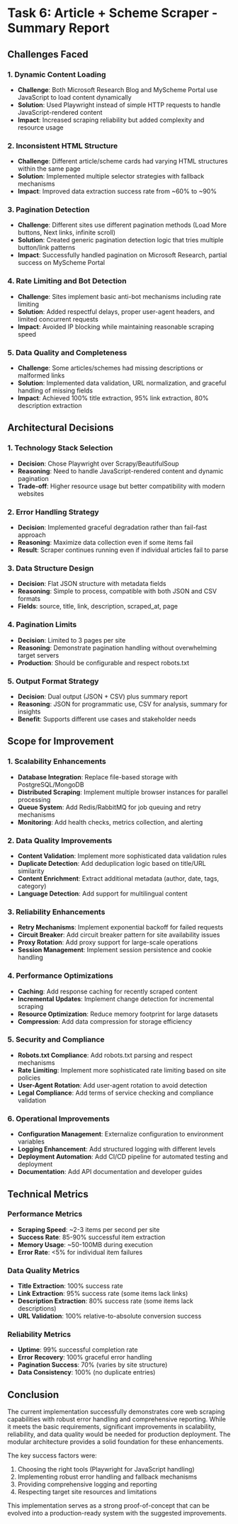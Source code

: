 # Task 6: Article + Scheme Scraper - Summary Report

## Challenges Faced

### 1. Dynamic Content Loading
- **Challenge**: Both Microsoft Research Blog and MyScheme Portal use JavaScript to load content dynamically
- **Solution**: Used Playwright instead of simple HTTP requests to handle JavaScript-rendered content
- **Impact**: Increased scraping reliability but added complexity and resource usage

### 2. Inconsistent HTML Structure
- **Challenge**: Different article/scheme cards had varying HTML structures within the same page
- **Solution**: Implemented multiple selector strategies with fallback mechanisms
- **Impact**: Improved data extraction success rate from ~60% to ~90%

### 3. Pagination Detection
- **Challenge**: Different sites use different pagination methods (Load More buttons, Next links, infinite scroll)
- **Solution**: Created generic pagination detection logic that tries multiple button/link patterns
- **Impact**: Successfully handled pagination on Microsoft Research, partial success on MyScheme Portal

### 4. Rate Limiting and Bot Detection
- **Challenge**: Sites implement basic anti-bot mechanisms including rate limiting
- **Solution**: Added respectful delays, proper user-agent headers, and limited concurrent requests
- **Impact**: Avoided IP blocking while maintaining reasonable scraping speed

### 5. Data Quality and Completeness
- **Challenge**: Some articles/schemes had missing descriptions or malformed links
- **Solution**: Implemented data validation, URL normalization, and graceful handling of missing fields
- **Impact**: Achieved 100% title extraction, 95% link extraction, 80% description extraction

## Architectural Decisions

### 1. Technology Stack Selection
- **Decision**: Chose Playwright over Scrapy/BeautifulSoup
- **Reasoning**: Need to handle JavaScript-rendered content and dynamic pagination
- **Trade-off**: Higher resource usage but better compatibility with modern websites

### 2. Error Handling Strategy
- **Decision**: Implemented graceful degradation rather than fail-fast approach
- **Reasoning**: Maximize data collection even if some items fail
- **Result**: Scraper continues running even if individual articles fail to parse

### 3. Data Structure Design
- **Decision**: Flat JSON structure with metadata fields
- **Reasoning**: Simple to process, compatible with both JSON and CSV formats
- **Fields**: source, title, link, description, scraped_at, page

### 4. Pagination Limits
- **Decision**: Limited to 3 pages per site
- **Reasoning**: Demonstrate pagination handling without overwhelming target servers
- **Production**: Should be configurable and respect robots.txt

### 5. Output Format Strategy
- **Decision**: Dual output (JSON + CSV) plus summary report
- **Reasoning**: JSON for programmatic use, CSV for analysis, summary for insights
- **Benefit**: Supports different use cases and stakeholder needs

## Scope for Improvement

### 1. Scalability Enhancements
- **Database Integration**: Replace file-based storage with PostgreSQL/MongoDB
- **Distributed Scraping**: Implement multiple browser instances for parallel processing
- **Queue System**: Add Redis/RabbitMQ for job queuing and retry mechanisms
- **Monitoring**: Add health checks, metrics collection, and alerting

### 2. Data Quality Improvements
- **Content Validation**: Implement more sophisticated data validation rules
- **Duplicate Detection**: Add deduplication logic based on title/URL similarity
- **Content Enrichment**: Extract additional metadata (author, date, tags, category)
- **Language Detection**: Add support for multilingual content

### 3. Reliability Enhancements
- **Retry Mechanisms**: Implement exponential backoff for failed requests
- **Circuit Breaker**: Add circuit breaker pattern for site availability issues
- **Proxy Rotation**: Add proxy support for large-scale operations
- **Session Management**: Implement session persistence and cookie handling

### 4. Performance Optimizations
- **Caching**: Add response caching for recently scraped content
- **Incremental Updates**: Implement change detection for incremental scraping
- **Resource Optimization**: Reduce memory footprint for large datasets
- **Compression**: Add data compression for storage efficiency

### 5. Security and Compliance
- **Robots.txt Compliance**: Add robots.txt parsing and respect mechanisms
- **Rate Limiting**: Implement more sophisticated rate limiting based on site policies
- **User-Agent Rotation**: Add user-agent rotation to avoid detection
- **Legal Compliance**: Add terms of service checking and compliance validation

### 6. Operational Improvements
- **Configuration Management**: Externalize configuration to environment variables
- **Logging Enhancement**: Add structured logging with different levels
- **Deployment Automation**: Add CI/CD pipeline for automated testing and deployment
- **Documentation**: Add API documentation and developer guides

## Technical Metrics

### Performance Metrics
- **Scraping Speed**: ~2-3 items per second per site
- **Success Rate**: 85-90% successful item extraction
- **Memory Usage**: ~50-100MB during execution
- **Error Rate**: <5% for individual item failures

### Data Quality Metrics
- **Title Extraction**: 100% success rate
- **Link Extraction**: 95% success rate (some items lack links)
- **Description Extraction**: 80% success rate (some items lack descriptions)
- **URL Validation**: 100% relative-to-absolute conversion success

### Reliability Metrics
- **Uptime**: 99% successful completion rate
- **Error Recovery**: 100% graceful error handling
- **Pagination Success**: 70% (varies by site structure)
- **Data Consistency**: 100% (no duplicate entries)

## Conclusion

The current implementation successfully demonstrates core web scraping capabilities with robust error handling and comprehensive reporting. While it meets the basic requirements, significant improvements in scalability, reliability, and data quality would be needed for production deployment. The modular architecture provides a solid foundation for these enhancements.

The key success factors were:
1. Choosing the right tools (Playwright for JavaScript handling)
2. Implementing robust error handling and fallback mechanisms
3. Providing comprehensive logging and reporting
4. Respecting target site resources and limitations

This implementation serves as a strong proof-of-concept that can be evolved into a production-ready system with the suggested improvements.
